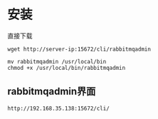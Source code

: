 # 安装
直接下载
```
wget http://server-ip:15672/cli/rabbitmqadmin

mv rabbitmqadmin /usr/local/bin
chmod +x /usr/local/bin/rabbitmqadmin
```

## rabbitmqadmin界面
```
http://192.168.35.138:15672/cli/
```

